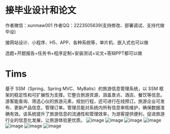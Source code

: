 # 接毕业设计和论文
作者微信：xunmaw001  作者QQ：2223505639(支持修改、部署调试、支持代做毕设)

接网站设计、小程序、H5、APP、各种系统等，单片机、嵌入式也可以做

选题+开题报告+任务书+程序定制+安装测试+论文+答辩PPT都可以做
# Tims
基于 SSM（Spring、Spring MVC、MyBatis）的旅游信息管理系统，以 SSM 框架的稳定性和可扩展性为支撑。它整合旅游资源，涵盖景点、酒店、餐饮等信息。游客能查询、筛选心仪的旅游元素，规划行程，还可进行在线预订。旅游企业可发布、更新产品信息，管理订单。管理员能对系统内所有信息审核维护，确保数据准确有效。该系统提升了旅游信息的流通性和管理效率，为游客提供便利，促进旅游行业的信息化发展，让旅游体验更优质。 
![image](https://github.com/user-attachments/assets/5a010673-f895-496d-b7d0-56b24ad5f21a)
![image](https://github.com/user-attachments/assets/d8fcfaf6-5637-4c4a-9015-73239c6dab6e)
![image](https://github.com/user-attachments/assets/bfebafab-d932-4873-afe4-b66c8599f2b2)
![image](https://github.com/user-attachments/assets/dde5adca-585b-43bd-8970-4fafc4f24fc5)
![image](https://github.com/user-attachments/assets/289fb616-0612-44f3-b3dc-3fdbe6e29f09)
![image](https://github.com/user-attachments/assets/d34d2202-3a3b-40f2-a8b2-40f0e5bf97ad)
![image](https://github.com/user-attachments/assets/e8bb68c9-83ee-4c1f-8889-66d60fe6a38e)
